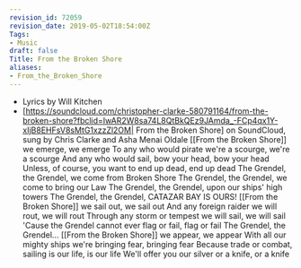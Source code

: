 ```yaml
---
revision_id: 72059
revision_date: 2019-05-02T18:54:00Z
Tags:
- Music
draft: false
Title: From the Broken Shore
aliases:
- From_the_Broken_Shore
---
```

* Lyrics by Will Kitchen
* [https://soundcloud.com/christopher-clarke-580791164/from-the-broken-shore?fbclid=IwAR2W8sa74L8QtBkQEz9JAmda_-FCp4qx1Y-xIjB8EHFsV8sMtG1xzzZl2OM| From the Broken Shore] on SoundCloud, sung by Chris Clarke and Asha Menai Oldale 
[[From the Broken Shore]] we emerge, we emerge
To any who would pirate we're a scourge, we're a scourge
And any who would sail, bow your head, bow your head
Unless, of course, you want to end up dead, end up dead
The Grendel, the Grendel, we come from Broken Shore
The Grendel, the Grendel, we come to bring our Law
The Grendel, the Grendel, upon our ships' high towers
The Grendel, the Grendel, CATAZAR BAY IS OURS!
[[From the Broken Shore]] we sail out, we sail out
And any foreign raider we will rout, we will rout
Through any storm or tempest we will sail, we will sail
'Cause the Grendel cannot ever flag or fail, flag or fail
The Grendel, the Grendel...
[[From the Broken Shore]] we appear, we appear
With all our mighty ships we're bringing fear, bringing fear
Because trade or combat, sailing is our life, is our life
We'll offer you our silver or a knife, or a knife